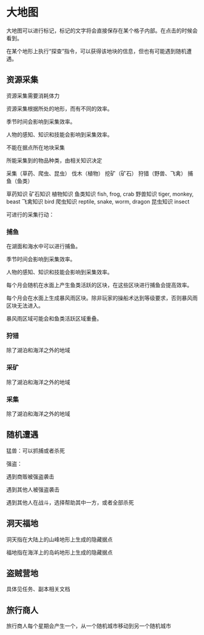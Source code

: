 # 大地图

大地图可以进行标记，标记的文字将会直接保存在某个格子内部。在点击的时候会看到。

在某个地形上执行“探查”指令，可以获得该地块的信息，但也有可能遇到随机遭遇。

## 资源采集

资源采集需要消耗体力

资源采集根据所处的地形，而有不同的效率。

季节时间会影响到采集效率。

人物的感知、知识和技能会影响到采集效率。

不能在据点所在地块采集

所能采集到的物品种类，由相关知识决定

采集（草药、爬虫、昆虫）
伐木（植物）
挖矿（矿石）
狩猎（野兽、飞禽）
捕鱼（鱼类）

草药知识
矿石知识
植物知识
鱼类知识 fish, frog, crab
野兽知识 tiger, monkey, beast
飞禽知识 bird
爬虫知识 reptile, snake, worm, dragon
昆虫知识 insect

可进行的采集行动：

### 捕鱼

在湖面和海水中可以进行捕鱼。

季节时间会影响到采集效率。

人物的感知、知识和技能会影响到采集效率。

每个月会随机在水面上产生鱼类活跃的区块，在这些区块进行捕鱼会提高效率。

每个月会在水面上生成暴风雨区块。除非玩家的操船术达到等级要求，否则暴风雨区块无法进入。

暴风雨区域可能会和鱼类活跃区域重叠。

### 狩猎

除了湖泊和海洋之外的地域

### 采矿

除了湖泊和海洋之外的地域

### 采集

除了湖泊和海洋之外的地域

## 随机遭遇

猛兽：可以抓捕或者杀死

强盗：

遇到商贩被强盗袭击

遇到其他人被强盗袭击

遇到其他人在战斗，选择帮助其中一方，或者全部杀死

## 洞天福地

洞天指在大陆上的山峰地形上生成的隐藏据点

福地指在海洋上的岛屿地形上生成的隐藏据点

## 盗贼营地

具体见任务、副本相关文档

## 旅行商人

旅行商人每个星期会产生一个，从一个随机城市移动到另一个随机城市
